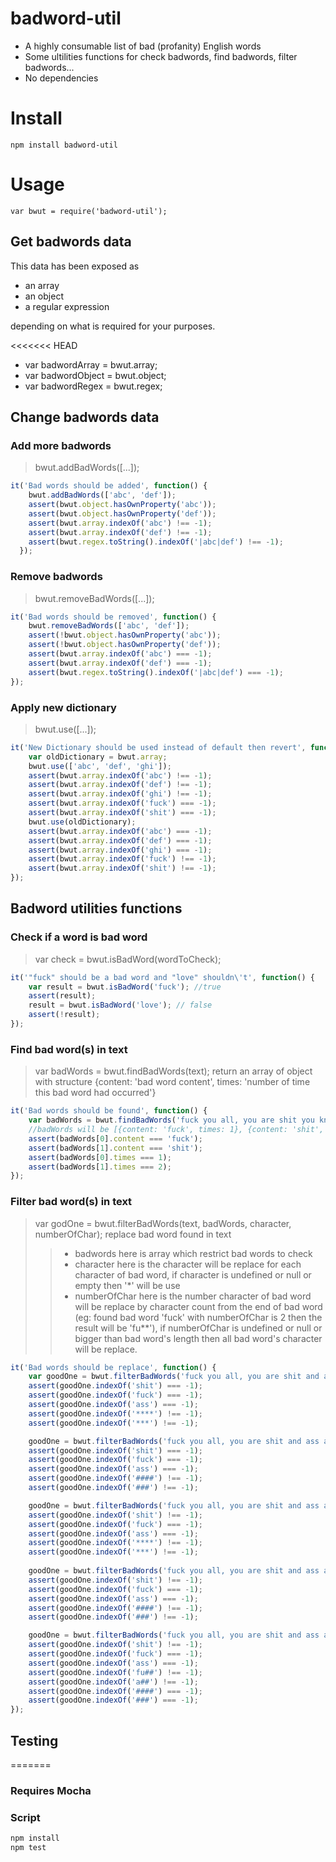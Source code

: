 # badword-util

- A highly consumable list of bad (profanity) English words
- Some ultilities functions for check badwords, find badwords, filter badwords...
- No dependencies

# Install

    npm install badword-util

# Usage

    var bwut = require('badword-util');

## Get badwords data

This data has been exposed as
- an array
- an object
- a regular expression

depending on what is required for your purposes.

<<<<<<< HEAD
- var badwordArray = bwut.array;
- var badwordObject = bwut.object;
- var badwordRegex = bwut.regex;

## Change badwords data

### Add more badwords
> bwut.addBadWords([...]);

```javascript
it('Bad words should be added', function() {
    bwut.addBadWords(['abc', 'def']);
    assert(bwut.object.hasOwnProperty('abc'));
    assert(bwut.object.hasOwnProperty('def'));
    assert(bwut.array.indexOf('abc') !== -1);
    assert(bwut.array.indexOf('def') !== -1);
    assert(bwut.regex.toString().indexOf('|abc|def') !== -1);
  });
```
### Remove badwords
> bwut.removeBadWords([...]);

```javascript
it('Bad words should be removed', function() {
	bwut.removeBadWords(['abc', 'def']);
	assert(!bwut.object.hasOwnProperty('abc'));
	assert(!bwut.object.hasOwnProperty('def'));
	assert(bwut.array.indexOf('abc') === -1);
	assert(bwut.array.indexOf('def') === -1);
	assert(bwut.regex.toString().indexOf('|abc|def') === -1);
});
```

### Apply new dictionary
> bwut.use([...]);

```javascript
it('New Dictionary should be used instead of default then revert', function() {
    var oldDictionary = bwut.array;
    bwut.use(['abc', 'def', 'ghi']);
    assert(bwut.array.indexOf('abc') !== -1);
    assert(bwut.array.indexOf('def') !== -1);
    assert(bwut.array.indexOf('ghi') !== -1);
    assert(bwut.array.indexOf('fuck') === -1);
    assert(bwut.array.indexOf('shit') === -1);
    bwut.use(oldDictionary);
    assert(bwut.array.indexOf('abc') === -1);
    assert(bwut.array.indexOf('def') === -1);
    assert(bwut.array.indexOf('ghi') === -1);
    assert(bwut.array.indexOf('fuck') !== -1);
    assert(bwut.array.indexOf('shit') !== -1);
});
```

## Badword utilities functions

### Check if a word is bad word
> var check = bwut.isBadWord(wordToCheck);

```javascript
it('"fuck" should be a bad word and "love" shouldn\'t', function() {
	var result = bwut.isBadWord('fuck'); //true
	assert(result);
	result = bwut.isBadWord('love'); // false
	assert(!result);
});
```

### Find bad word(s) in text
> var badWords = bwut.findBadWords(text);
> return an array of object with structure {content: 'bad word content', times: 'number of time this bad word had occurred'}

```javascript
it('Bad words should be found', function() {
	var badWords = bwut.findBadWords('fuck you all, you are shit you know, shit');
	//badWords will be [{content: 'fuck', times: 1}, {content: 'shit', times: 2}]
	assert(badWords[0].content === 'fuck');
	assert(badWords[1].content === 'shit');
	assert(badWords[0].times === 1);
	assert(badWords[1].times === 2);
});
```

### Filter bad word(s) in text
> var godOne = bwut.filterBadWords(text, badWords, character, numberOfChar);
> replace bad word found in text
>> - badwords here is array which restrict bad words to check
>> - character here is the character will be replace for each character of bad word, if character is undefined or null or empty then '*' will be use
>> - numberOfChar here is the number character of bad word will be replace by character count from the end of bad word 
>> (eg: found bad word 'fuck' with numberOfChar is 2 then the result will be 'fu**'), 
>> if numberOfChar is undefined or null or bigger than bad word's length then all bad word's character will be replace.

```javascript
it('Bad words should be replace', function() {
    var goodOne = bwut.filterBadWords('fuck you all, you are shit and ass as you know');
    assert(goodOne.indexOf('shit') === -1);
    assert(goodOne.indexOf('fuck') === -1);
    assert(goodOne.indexOf('ass') === -1);
    assert(goodOne.indexOf('****') !== -1);
    assert(goodOne.indexOf('***') !== -1);

    goodOne = bwut.filterBadWords('fuck you all, you are shit and ass as you know', null, '#');
    assert(goodOne.indexOf('shit') === -1);
    assert(goodOne.indexOf('fuck') === -1);
    assert(goodOne.indexOf('ass') === -1);
    assert(goodOne.indexOf('####') !== -1);
    assert(goodOne.indexOf('###') !== -1);

    goodOne = bwut.filterBadWords('fuck you all, you are shit and ass as you know', ['fuck','ass']);
    assert(goodOne.indexOf('shit') !== -1);
    assert(goodOne.indexOf('fuck') === -1);
    assert(goodOne.indexOf('ass') === -1);
    assert(goodOne.indexOf('****') !== -1);
    assert(goodOne.indexOf('***') !== -1);
    
    goodOne = bwut.filterBadWords('fuck you all, you are shit and ass as you know', ['fuck','ass'], '#');
    assert(goodOne.indexOf('shit') !== -1);
    assert(goodOne.indexOf('fuck') === -1);
    assert(goodOne.indexOf('ass') === -1);
    assert(goodOne.indexOf('####') !== -1);
    assert(goodOne.indexOf('###') !== -1);

    goodOne = bwut.filterBadWords('fuck you all, you are shit and ass as you know', ['fuck','ass'], '#', 2);  
    assert(goodOne.indexOf('shit') !== -1);
    assert(goodOne.indexOf('fuck') === -1);
    assert(goodOne.indexOf('ass') === -1);
    assert(goodOne.indexOf('fu##') !== -1);
    assert(goodOne.indexOf('a##') !== -1);
    assert(goodOne.indexOf('####') === -1);
    assert(goodOne.indexOf('###') === -1);
});
```

## Testing
=======

### Requires Mocha

### Script
```javascript
npm install
npm test
```